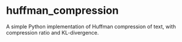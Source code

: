 # huffman_compression
A simple Python implementation of Huffman compression of text, with compression ratio and KL-divergence.
